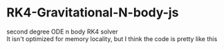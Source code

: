 # RK4-Gravitational-N-body-js

second degree ODE n body RK4 solver  
It isn't optimized for memory locality, but I think the code is pretty like this
